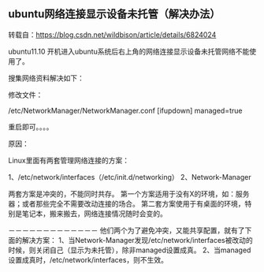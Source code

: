 ## ubuntu网络连接显示设备未托管（解决办法）

转载自：https://blog.csdn.net/wildbison/article/details/6824024

ubuntu11.10 开机进入ubuntu系统后右上角的网络连接显示设备未托管网络不能使用了。

搜集网络资料解决如下：

修改文件：

/etc/NetworkManager/NetworkManager.conf 
[ifupdown]
managed=true

重启即可。。。。



原因：

Linux里面有两套管理网络连接的方案：

1、/etc/network/interfaces（/etc/init.d/networking）
2、Network-Manager

两套方案是冲突的，不能同时共存。
第一个方案适用于没有X的环境，如：服务器；或者那些完全不需要改动连接的场合。
第二套方案使用于有桌面的环境，特别是笔记本，搬来搬去，网络连接情况随时会变的。

－－－－－－－－－－－－－
他们两个为了避免冲突，又能共享配置，就有了下面的解决方案：
1、当Network-Manager发现/etc/network/interfaces被改动的时候，则关闭自己（显示为未托管），除非managed设置成真。
2、当managed设置成真时，/etc/network/interfaces，则不生效。